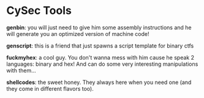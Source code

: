 # CySec Tools
**genbin**: you will just need to give him some assembly instructions and he will generate you an optimized version of machine code!

**genscript**: this is a friend that just spawns a script template for binary ctfs

**fuckmyhex**: a cool guy. You don't wanna mess with him cause he speak 2 languages: binary and hex! And can do some very interesting manipulations with them...

**shellcodes**: the sweet honey. They always here when you need one (and they come in different flavors too).
